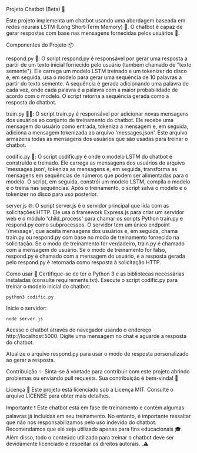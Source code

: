 Projeto Chatbot (Beta) 🤖

Este projeto implementa um chatbot usando uma abordagem baseada em redes neurais LSTM (Long Short-Term Memory) 🧠. O chatbot é capaz de gerar respostas com base nas mensagens fornecidas pelos usuários 💬.

Componentes do Projeto 📦

respond.py 📝: O script respond.py é responsável por gerar uma resposta a partir de um texto inicial fornecido pelo usuário (também chamado de "texto semente"). Ele carrega um modelo LSTM treinado e um tokenizer do disco e, em seguida, usa o modelo para gerar uma sequência de 10 palavras a partir do texto semente. A sequência é gerada adicionando uma palavra de cada vez, onde cada palavra é a palavra com a maior probabilidade de acordo com o modelo. O script retorna a sequência gerada como a resposta do chatbot.

train.py 🏋️‍♂️: O script train.py é responsável por adicionar novas mensagens dos usuários ao conjunto de treinamento do chatbot. Ele recebe uma mensagem do usuário como entrada, tokeniza a mensagem e, em seguida, adiciona a mensagem tokenizada ao arquivo 'messages.json'. Este arquivo armazena todas as mensagens dos usuários que são usadas para treinar o chatbot.

codific.py 🤖: O script codific.py é onde o modelo LSTM do chatbot é construído e treinado. Ele carrega as mensagens dos usuários do arquivo 'messages.json', tokeniza as mensagens e, em seguida, transforma as mensagens em sequências de números que podem ser alimentadas para o modelo. O script, em seguida, constrói um modelo LSTM, compila o modelo e o treina nas sequências. Após o treinamento, o script salva o modelo e o tokenizer no disco para uso posterior.

server.js 🌐: O script server.js é o servidor principal que lida com as solicitações HTTP. Ele usa o framework Express.js para criar um servidor web e o módulo 'child_process' para chamar os scripts Python train.py e respond.py como subprocessos. O servidor tem um único endpoint '/message', que aceita mensagens dos usuários e, em seguida, chama train.py ou respond.py com base no modo de treinamento fornecido na solicitação. Se o modo de treinamento for verdadeiro, train.py é chamado com a mensagem do usuário. Se o modo de treinamento for falso, respond.py é chamado com a mensagem do usuário, e a resposta gerada pelo respond.py é retornada como resposta à solicitação HTTP.

Como usar 🚀
Certifique-se de ter o Python 3 e as bibliotecas necessárias instaladas (consulte requirements.txt). Execute o script codific.py para treinar o modelo inicial do chatbot:
```
python3 codific.py
```
Inicie o servidor:
```
node server.js
```
Acesse o chatbot através do navegador usando o endereço http://localhost:5000. Digite uma mensagem no chat e aguarde a resposta do chatbot.

Atualize o arquivo respond.py para usar o modo de resposta personalizado ao gerar a resposta.

Contribuição ✨
Sinta-se à vontade para contribuir com este projeto abrindo problemas ou enviando pull requests. Sua contribuição é bem-vinda! 🙌

Licença 📜
Este projeto está licenciado sob a Licença MIT. Consulte o arquivo LICENSE para obter mais detalhes.

Importante ❗
Este chatbot está em fase de treinamento e contém algumas palavras já incluídas em seu treinamento. No entanto, é importante ressaltar que não nos responsabilizamos pelo uso indevido do chatbot. Recomendamos que ele seja utilizado apenas para fins educacionais 🎓. Além disso, todo o conteúdo utilizado para treinar o chatbot deve ser devidamente licenciado e respeitar os direitos autorais. .⚠️
